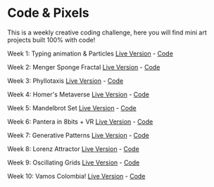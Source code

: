 # Code & Pixels

This is a weekly creative coding challenge, here you will find mini art projects built 100% with code!

Week 1: Typing animation & Particles [Live Version](https://fcor.github.io/typing-animation) - [Code](https://github.com/fcor/codeandpixels/tree/master/Challenges/Week%201%20-%20SVG%20Animation)

Week 2: Menger Sponge Fractal [Live Version](https://www.instagram.com/p/Biei-q8gzGf/?taken-by=fabiojcortes) - [Code](https://github.com/fcor/codeandpixels/tree/master/Challenges/Week%202%20-%20Menger%20Sponge%20Fractal)

Week 3: Phyllotaxis [Live Version](https://www.instagram.com/p/BiwvZVqn1iR/?taken-by=fabiojcortes) - [Code](https://github.com/fcor/codeandpixels/tree/master/Challenges/Week%203%20-%20Phyllotaxis)

Week 4: Homer's Metaverse [Live Version](https://truthful-winter.surge.sh/) - [Code](https://github.com/fcor/codeandpixels/tree/master/Challenges/Week%204%20-%20Homer's%20Metaverse)

Week 5: Mandelbrot Set [Live Version](https://www.instagram.com/p/BjUjTUOHRu0/?taken-by=fabiojcortes) - [Code](https://github.com/fcor/codeandpixels/tree/master/Challenges/Week%205%20-%20Mandelbrot%20Set)

Week 6: Pantera in 8bits + VR [Live Version](https://www.instagram.com/p/BjqS3MKnnCh/?taken-by=fabiojcortes) - [Code](https://github.com/fcor/codeandpixels/tree/master/Challenges/Week%206%20-%20Pantera%20in%208%20Bits%20%2B%20VR)

Week 7: Generative Patterns [Live Version](https://www.instagram.com/p/Bj4oDhbHfXb/?taken-by=fabiojcortes) - [Code](https://github.com/fcor/codeandpixels/tree/master/Challenges/Week%207%20-%20Generative%20Patterns)

Week 8: Lorenz Attractor [Live Version](https://vimeo.com/275884408) - [Code](https://github.com/fcor/codeandpixels/tree/master/Challenges/Week%208%20-%20Lorenz%20Attractor)

Week 9: Oscillating Grids [Live Version](https://vimeo.com/277137774) - [Code](https://github.com/fcor/codeandpixels/tree/master/Challenges/Week%209%20-%20Oscillating%20grids)

Week 10: Vamos Colombia! [Live Version](https://vimeo.com/278198433) - [Code](https://github.com/fcor/codeandpixels/tree/master/Challenges/Week%2010%20-%20Vamos%20Colombia)
